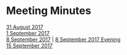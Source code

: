 # Meeting Minutes
[31 August 2017](https://docs.google.com/a/cornell.edu/document/d/1dVXc5hVIiBzm_1vL9nOCoFMn-4mMeLHOMNEJl790Ix4/edit?usp=sharing)  
[1 September 2017](https://docs.google.com/a/cornell.edu/document/d/1AbLZ4Nd0oftpHPPofFHE4el4eL6gsMsTh-VpWx2JPIM/edit?usp=sharing)  
[8 September 2017](https://docs.google.com/document/d/1IixqAsmoh66EbaAX_XVr76OVa-Bn7eAaO9CXjHz4rTg/edit?usp=sharing) |
[8 September 2017 Evening](https://docs.google.com/document/d/1uVyQNK8VZAKUJo8fKTcOyKW61Ucf-yY_skLPzT-Ufi4/edit?usp=sharing)  
[15 September 2017](https://docs.google.com/a/cornell.edu/document/d/1OeqtQIshS4gdi_WunxyUrcH27CYjRShQJg4Ecw0eNZ8/edit?usp=sharing)  
